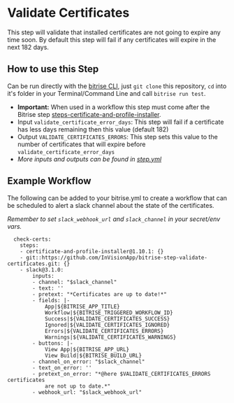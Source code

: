 # Validate Certificates

This step will validate that installed certificates are not going to expire any time soon. By default this step will fail if any certificates will expire in the next 182 days.

## How to use this Step

Can be run directly with the [bitrise CLI](https://github.com/bitrise-io/bitrise),
just `git clone` this repository, `cd` into it's folder in your Terminal/Command Line
and call `bitrise run test`.

* **Important:** When used in a workflow this step must come after the Bitrise step [steps-certificate-and-profile-installer](https://github.com/bitrise-io/steps-certificate-and-profile-installer).
* Input `validate_certificate_error_days`: This step will fail if a certificate has less days remaining then this value (default 182) 
* Output `VALIDATE_CERTIFICATES_ERRORS`: This step sets this value to the number of certificates that will expire before `validate_certificate_error_days`
* *More inputs and outputs can be found in [step.yml](step.yml)*

## Example Workflow
The following can be added to your bitrise.yml to create a workflow that can be scheduled to alert a slack channel about the state of the certificates.

*Remember to set `slack_webhook_url` and `slack_channel` in your secret/env vars.*

```
  check-certs:
    steps:
    - certificate-and-profile-installer@1.10.1: {}
    - git::https://github.com/InVisionApp/bitrise-step-validate-certificates.git: {}
    - slack@3.1.0:
        inputs:
        - channel: "$slack_channel"
        - text: ''
        - pretext: "*Certificates are up to date!*"
        - fields: |-
            App|${BITRISE_APP_TITLE}
            Workflow|${BITRISE_TRIGGERED_WORKFLOW_ID}
            Success|${VALIDATE_CERTIFICATES_SUCCESS}
            Ignored|${VALIDATE_CERTIFICATES_IGNORED}
            Errors|${VALIDATE_CERTIFICATES_ERRORS}
            Warnings|${VALIDATE_CERTIFICATES_WARNINGS}
        - buttons: |-
            View App|${BITRISE_APP_URL}
            View Build|${BITRISE_BUILD_URL}
        - channel_on_error: "$slack_channel"
        - text_on_error: ''
        - pretext_on_error: "*@here $VALIDATE_CERTIFICATES_ERRORS certificates
            are not up to date.*"
        - webhook_url: "$slack_webhook_url"
```
